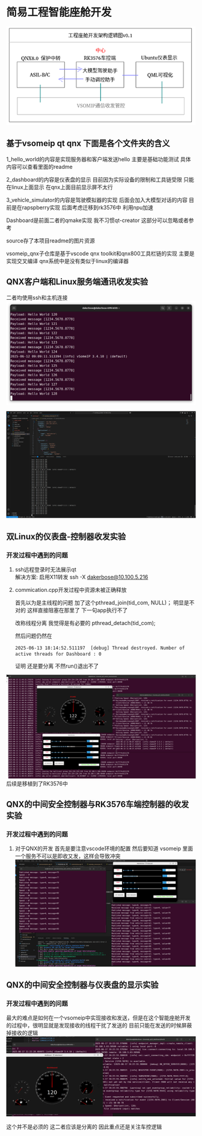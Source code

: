 
# 简易工程智能座舱开发
![](source/工程座舱架构图v1.png)
## 基于vsomeip qt qnx 下面是各个文件夹的含义

1_hello_world的内容是实现服务器和客户端发送hello 主要是基础功能测试 具体内容可以查看里面的readme

2_dashboard的内容是仪表盘的显示 目前因为实际设备的限制和工具链受限 只能在linux上面显示 在qnx上面目前显示屏不太行

3_vehicle_simulator的内容是驾驶模拟器的实现 后面会加入大模型对话的内容 目前是在rapspberry实现 后面考虑迁移到rk3576中 利用npu加速

Dashboard是前面二者的qmake实现 我不习惯qt-creator 这部分可以忽略或者参考

source存了本项目readme的图片资源

vsomeip_qnx子仓库是基于vscode qnx toolkit和qnx800工具栏链的实现 主要是实现交叉编译 qnx系统中是没有类似于linux的编译器

## QNX客户端和Linux服务端通讯收发实验
二者均使用ssh和主机连接
![](source/qnx_client.png)

![](source/linux_server.png)

## 双Linux的仪表盘-控制器收发实验

### 开发过程中遇到的问题

1. ssh远程登录时无法展示qt  
   解决方案:  启用X11转发
            ssh -X dakerbose@10.100.5.216

2. commication.cpp开发过程中资源未被正确释放
   
   首先以为是主线程的问题 加了这个pthread_join(tid_com, NULL)； 明显是不对的 这样直接阻塞在那里了 下一句app执行不了

   改称线程分离 我觉得是有必要的 pthread_detach(tid_com);
   
   然后问题仍然在
   ```
   2025-06-13 18:14:52.511197  [debug] Thread destroyed. Number of active threads for Dashboard : 0
   ```

   证明 还是要分离 不然run()退出不了

![](source/双树莓派通讯.png)
后续是移植到了RK3576中

## QNX的中间安全控制器与RK3576车端控制器的收发实验

### 开发过程中遇到的问题
1. 对于QNX的开发 首先是要注意vscode环境的配置 然后要知道 vsomeip 里面一个服务不可以是即收又发，这样会导致冲突
![](source/RK3576与QNX通讯.png)


## QNX的中间安全控制器与仪表盘的显示实验
### 开发过程中遇到的问题
最大的难点是如何在一个vsomeip中实现接收和发送，但是在这个智能座舱开发的过程中，很明显就是发现接收的线程干扰了发送的 目前只能在发送的时候屏蔽掉接收的逻辑
![](source/仪表盘与QNX交互.png)

这个并不是必须的 这二者应该是分离的 因此重点还是关注车控逻辑
